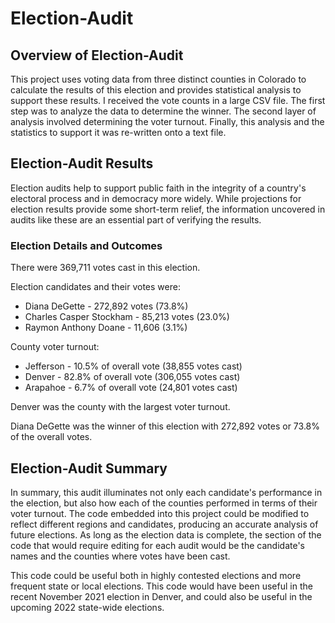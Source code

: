 # Election-Audit


## Overview of Election-Audit ##

This project uses voting data from three distinct counties in Colorado to calculate the results of this election and provides statistical analysis to support these results. I received the vote counts in a large CSV file. The first step was to analyze the data to determine the winner. The second layer of analysis involved determining the voter turnout. Finally, this analysis and the statistics to support it was re-written onto a text file. 

## Election-Audit Results ##

Election audits help to support public faith in the integrity of a country's electoral process and in democracy more widely. While projections for election results provide some short-term relief, the information uncovered in audits like these are an essential part of verifying the results.

  ### Election Details and Outcomes ###
  
  There were 369,711 votes cast in this election.
  
  Election candidates and their votes were: 
  * Diana DeGette - 272,892 votes (73.8%)
  * Charles Casper Stockham - 85,213 votes (23.0%)
  * Raymon Anthony Doane -  11,606 (3.1%)

  County voter turnout:
  * Jefferson - 10.5% of overall vote (38,855 votes cast)
  * Denver - 82.8% of overall vote (306,055 votes cast)
  * Arapahoe - 6.7% of overall vote (24,801 votes cast)
  
  Denver was the county with the largest voter turnout.
  
  Diana DeGette was the winner of this election with 272,892 votes or 73.8% of the overall votes.

## Election-Audit Summary ##

In summary, this audit illuminates not only each candidate's performance in the election, but also how each of the counties performed in terms of their voter turnout. The code embedded into this project could be modified to reflect different regions and candidates, producing an accurate analysis of future elections. As long as the election data is complete, the section of the code that would require editing for each audit would be the candidate's names and the counties where votes have been cast. 

This code could be useful both in highly contested elections and more frequent state or local elections. This code would have been useful in the recent November 2021 election in Denver, and could also be useful in the upcoming 2022 state-wide elections. 
